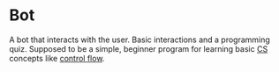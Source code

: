 # Bot

A bot that interacts with the user. Basic interactions and a programming quiz. Supposed to be a simple, beginner program for learning basic [CS](https://en.wikipedia.org/wiki/Computer_science) concepts like [control flow](https://en.wikipedia.org/wiki/Control_flow).
